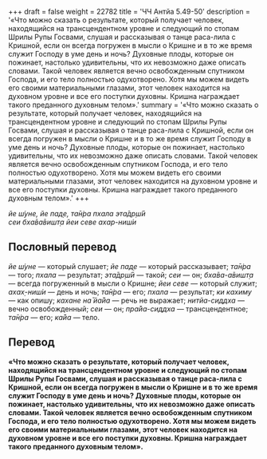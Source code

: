 +++
draft = false
weight = 22782
title = 'ЧЧ Антйа 5.49-50'
description = '«Что можно сказать о результате, который получает человек, находящийся на трансцендентном уровне и следующий по стопам Шрилы Рупы Госвами, слушая и рассказывая о танце раса-лила с Кришной, если он всегда погружен в мысли о Кришне и в то же время служит Господу в уме день и ночь? Духовные плоды, которые он пожинает, настолько удивительны, что их невозможно даже описать словами. Такой человек является вечно освобожденным спутником Господа, и его тело полностью одухотворено. Хотя мы можем видеть его своими материальными глазами, этот человек находится на духовном уровне и все его поступки духовны. Кришна награждает такого преданного духовным телом».'
summary = '«Что можно сказать о результате, который получает человек, находящийся на трансцендентном уровне и следующий по стопам Шрилы Рупы Госвами, слушая и рассказывая о танце раса-лила с Кришной, если он всегда погружен в мысли о Кришне и в то же время служит Господу в уме день и ночь? Духовные плоды, которые он пожинает, настолько удивительны, что их невозможно даже описать словами. Такой человек является вечно освобожденным спутником Господа, и его тело полностью одухотворено. Хотя мы можем видеть его своими материальными глазами, этот человек находится на духовном уровне и все его поступки духовны. Кришна награждает такого преданного духовным телом».'
+++

_йе ш́уне, йе пад̣е, та̄н̇ра пхала эта̄др̣ш́ӣ  
сеи бха̄ва̄вишт̣а йеи севе ахар-ниш́и_

## Пословный перевод

_йе_ _ш́уне_ — который слушает; _йе_ _пад̣е_ — который рассказывает; _та̄н̇ра_ — того; _пхала_ — результат; _эта̄др̣ш́ӣ_ — такой; _сеи_ — он; _бха̄ва_\-_а̄вишт̣а_ — всегда погруженный в мысли о Кришне; _йеи_ _севе_ — который служит; _ахах̣_\-_ниш́и_ — день и ночь; _та̄н̇ра_ — его; _пхала_ — результат; _ки_ _кахиму_ — как опишу; _кахане_ _на̄_ _йа̄йа_ — речь не выражает; _нитйа_\-_сиддха_ — вечно освобожденный; _сеи_ — он; _пра̄йа_\-_сиддха_ — трансцендентное; _та̄н̇ра_ — его; _ка̄йа_ — тело.

## Перевод

**«Что можно сказать о результате, который получает человек, находящийся на трансцендентном уровне и следующий по стопам Шрилы Рупы Госвами, слушая и рассказывая о танце раса-лила с Кришной, если он всегда погружен в мысли о Кришне и в то же время служит Господу в уме день и ночь? Духовные плоды, которые он пожинает, настолько удивительны, что их невозможно даже описать словами. Такой человек является вечно освобожденным спутником Господа, и его тело полностью одухотворено. Хотя мы можем видеть его своими материальными глазами, этот человек находится на духовном уровне и все его поступки духовны. Кришна награждает такого преданного духовным телом».**
